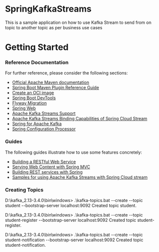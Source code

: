 # SpringKafkaStreams
This is a sample application on how to use Kafka Stream to send from on topic to another topic as per business use cases

# Getting Started

### Reference Documentation

For further reference, please consider the following sections:

* [Official Apache Maven documentation](https://maven.apache.org/guides/index.html)
* [Spring Boot Maven Plugin Reference Guide](https://docs.spring.io/spring-boot/docs/3.0.4/maven-plugin/reference/html/)
* [Create an OCI image](https://docs.spring.io/spring-boot/docs/3.0.4/maven-plugin/reference/html/#build-image)
* [Spring Boot DevTools](https://docs.spring.io/spring-boot/docs/3.0.4/reference/htmlsingle/#using.devtools)
* [Flyway Migration](https://docs.spring.io/spring-boot/docs/3.0.4/reference/htmlsingle/#howto.data-initialization.migration-tool.flyway)
* [Spring Web](https://docs.spring.io/spring-boot/docs/3.0.4/reference/htmlsingle/#web)
* [Apache Kafka Streams Support](https://docs.spring.io/spring-kafka/docs/current/reference/html/#streams-kafka-streams)
* [Apache Kafka Streams Binding Capabilities of Spring Cloud Stream](https://docs.spring.io/spring-cloud-stream/docs/current/reference/htmlsingle/#_kafka_streams_binding_capabilities_of_spring_cloud_stream)
* [Spring for Apache Kafka](https://docs.spring.io/spring-boot/docs/3.0.4/reference/htmlsingle/#messaging.kafka)
* [Spring Configuration Processor](https://docs.spring.io/spring-boot/docs/3.0.4/reference/htmlsingle/#appendix.configuration-metadata.annotation-processor)

### Guides

The following guides illustrate how to use some features concretely:

* [Building a RESTful Web Service](https://spring.io/guides/gs/rest-service/)
* [Serving Web Content with Spring MVC](https://spring.io/guides/gs/serving-web-content/)
* [Building REST services with Spring](https://spring.io/guides/tutorials/rest/)
* [Samples for using Apache Kafka Streams with Spring Cloud stream](https://github.com/spring-cloud/spring-cloud-stream-samples/tree/master/kafka-streams-samples)

### Creating Topics
D:\kafka_2.13-3.4.0\bin\windows> .\kafka-topics.bat --create --topic student --bootstrap-server localhost:9092
Created topic student.

D:\kafka_2.13-3.4.0\bin\windows> .\kafka-topics.bat --create --topic student-register --bootstrap-server localhost:9092
Created topic student-register.

D:\kafka_2.13-3.4.0\bin\windows> .\kafka-topics.bat --create --topic student-notification --bootstrap-server localhost:9092
Created topic student-notification.
